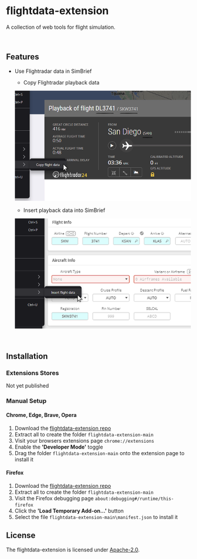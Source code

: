 # flightdata-extension

A collection of web tools for flight simulation.

<br>

## Features

- Use Flightradar data in SimBrief

    - Copy Flightradar playback data
    <p align="left">
        <img src="https://github.com/elecordapp/flightdata-extension/blob/main/media/examples/flightdata-extension-flightradar.png" width="480" height="300"/>
    </p>

    - Insert playback data into SimBrief
    <p align="left">
        <img src="https://github.com/elecordapp/flightdata-extension/blob/main/media/examples/flightdata-extension-simbrief.png" width="480" height="300"/>
    </p>
<br>

## Installation

### Extensions Stores

Not yet published

### Manual Setup

#### Chrome, Edge, Brave, Opera
1. Download the [flightdata-extension repo](https://github.com/elecordapp/flightdata-extension/archive/refs/heads/main.zip)
2. Extract all to create the folder `flightdata-extension-main`
3. Visit your browsers extensions page `chrome://extensions`
4. Enable the **'Developer Mode'** toggle
5. Drag the folder `flightdata-extension-main` onto the extension page to install it

#### Firefox
1. Download the [flightdata-extension repo](https://github.com/elecordapp/flightdata-extension/archive/refs/heads/main.zip)
2. Extract all to create the folder `flightdata-extension-main`
3. Visit the Firefox debugging page `about:debugging#/runtime/this-firefox`
4. Click the **'Load Temporary Add-on…'** button
5. Select the file `flightdata-extension-main\manifest.json` to install it

## License

The flightdata-extension is licensed under [Apache-2.0](https://github.com/elecordapp/flightdata-extension/blob/main/LICENSE).